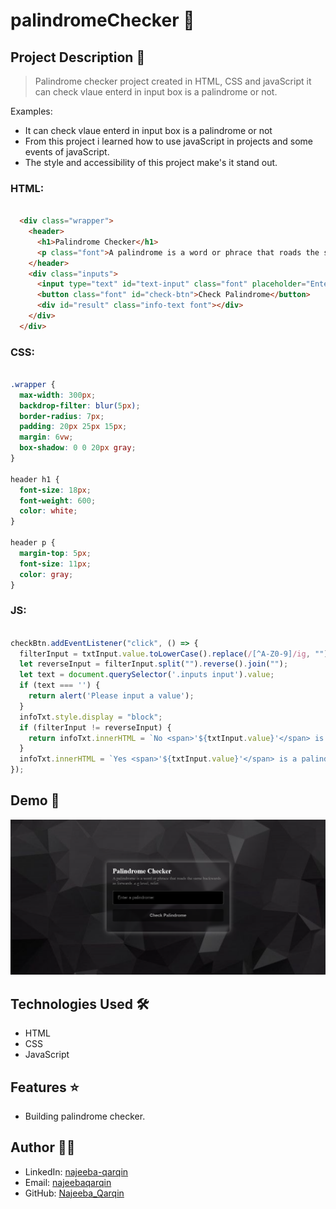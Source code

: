 # palindromeChecker 🚀

## Project Description 📝

> Palindrome checker project created in HTML, CSS and javaScript it can check vlaue enterd in input box is a palindrome or not.

Examples:

- It can check vlaue enterd in input box is a palindrome or not
- From this project i learned how to use javaScript in projects and some events of javaScript.
- The style and accessibility of this project make's it stand out.

### HTML:
```html

  <div class="wrapper">
    <header>
      <h1>Palindrome Checker</h1>
      <p class="font">A palindrome is a word or phrace that roads the same backwards as forwards .e.g level, refer.</p>
    </header>
    <div class="inputs">
      <input type="text" id="text-input" class="font" placeholder="Enter a palindrome:">
      <button class="font" id="check-btn">Check Palindrome</button>
      <div id="result" class="info-text font"></div>
    </div>
  </div>

```
### CSS:
```css

.wrapper {
  max-width: 300px;
  backdrop-filter: blur(5px);
  border-radius: 7px;
  padding: 20px 25px 15px;
  margin: 6vw;
  box-shadow: 0 0 20px gray;
}

header h1 {
  font-size: 18px;
  font-weight: 600;
  color: white;
}

header p {
  margin-top: 5px;
  font-size: 11px;
  color: gray;
}

```
### JS:
```javascript

checkBtn.addEventListener("click", () => {
  filterInput = txtInput.value.toLowerCase().replace(/[^A-Z0-9]/ig, "");
  let reverseInput = filterInput.split("").reverse().join("");
  let text = document.querySelector('.inputs input').value;
  if (text === '') {
    return alert('Please input a value');
  }
  infoTxt.style.display = "block";
  if (filterInput != reverseInput) {
    return infoTxt.innerHTML = `No <span>'${txtInput.value}'</span> is not a palindrome`;
  }
  infoTxt.innerHTML = `Yes <span>'${txtInput.value}'</span> is a palindrome`;
});

```

## Demo 📸

![Demo](/images/Annotation%202024-06-21%20151053.png)

## Technologies Used 🛠️

- HTML
- CSS
- JavaScript

## Features ⭐

- Building palindrome checker.

## Author 👩‍💻


- LinkedIn: [najeeba-qarqin](https://www.linkedin.com/in/najeeba-qarqin-5419502ab?utm_source=share&utm_campaign=share_via&utm_content=profile&utm_medium=android_app)
- Email: [najeebaqarqin](najeebaqarqin@gmail.com)
- GitHub: [Najeeba_Qarqin](https://github.com/Najeeba-Qarqin)
